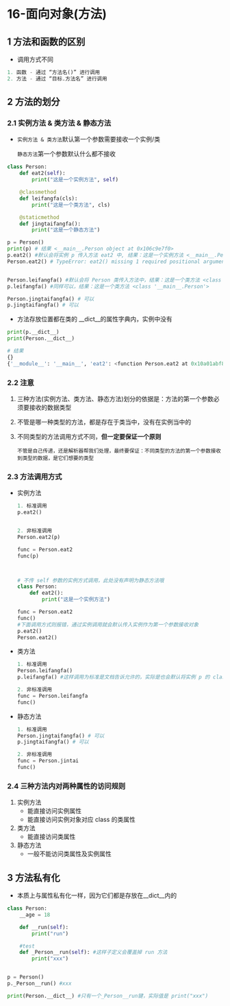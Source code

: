 # 16-面向对象(方法)

## 1 方法和函数的区别 

- 调用方式不同

```python
1. 函数 - 通过 “方法名()” 进行调用
2. 方法 - 通过 “目标.方法名” 进行调用
```

## 2 方法的划分

### 2.1 实例方法 & 类方法  & 静态方法

-  `实例方法 & 类方法`默认第一个参数需要接收一个实例/类

   `静态方法`第一个参数默认什么都不接收

```python
class Person:
    def eat2(self):
        print("这是一个实例方法", self)

    @classmethod
    def leifangfa(cls):
        print("这是一个类方法", cls)

    @staticmethod
    def jingtaifangfa():
        print("这是一个静态方法")

p = Person()
print(p) # 结果 <__main__.Person object at 0x106c9e7f0>
p.eat2() #默认会将实例 p 传入方法 eat2 中, 结果：这是一个实例方法 <__main__.Person object at 0x106c9e7f0>
Person.eat2() # TypeError: eat2() missing 1 required positional argument: 'self'


Person.leifangfa() #默认会将 Person 类传入方法中，结果：这是一个类方法 <class '__main__.Person'>
p.leifangfa() #同样可以，结果：这是一个类方法 <class '__main__.Person'>

Person.jingtaifangfa() # 可以
p.jingtaifangfa() # 可以
```

- 方法存放位置都在类的 __dict__的属性字典内，实例中没有

```python
print(p.__dict__)
print(Person.__dict__)

# 结果
{}
{'__module__': '__main__', 'eat2': <function Person.eat2 at 0x10a01abf8>, 'leifangfa': <classmethod object at 0x109fe2630>, 'jingtaifangfa': <staticmethod object at 0x109fe2710>, '__dict__': <attribute '__dict__' of 'Person' objects>, '__weakref__': <attribute '__weakref__' of 'Person' objects>, '__doc__': None}
```

### 2.2  注意

1. 三种方法(实例方法、类方法、静态方法)划分的依据是：方法的第一个参数必须要接收的数据类型

2. 不管是哪一种类型的方法，都是存在于类当中，没有在实例当中的

3. 不同类型的方法调用方式不同，**但一定要保证一个原则**

   ```
   不管是自己传递，还是解析器帮我们处理，最终要保证：不同类型的方法的第一个参数接收到类型的数据，是它们想要的类型
   ```

### 2.3  方法调用方式

- 实例方法

  ```python
  1. 标准调用
  p.eat2() 
  
  
  2. 非标准调用
  Person.eat2(p) 
  
  func = Person.eat2
  func(p)
  
  
  
  # 不传 self 参数的实例方式调用，此处没有声明为静态方法哦
  class Person:
      def eat2():
          print("这是一个实例方法")
  
  func = Person.eat2
  func()
  #下面调用方式则报错，通过实例调用就会默认传入实例作为第一个参数接收对象
  p.eat2() 
  Person.eat2()
  ```

- 类方法

  ```python
  1. 标准调用
  Person.leifangfa()
  p.leifangfa() #这样调用为标准是文档告诉允许的，实际是也会默认将实例 p 的 class 作为第一个参数传入类方法中
  
  2. 非标准调用
  func = Person.leifangfa
  func()
  ```

- 静态方法

  ```python
  1. 标准调用
  Person.jingtaifangfa() # 可以
  p.jingtaifangfa() # 可以
  
  2. 非标准调用
  func = Person.jintai
  func()
  ```

### 2.4  三种方法内对两种属性的访问规则

1. 实例方法
   - 能直接访问实例属性
   - 能直接访问实例对象对应 class 的类属性
2. 类方法
   - 能直接访问类属性
3. 静态方法
   - 一般不能访问类属性及实例属性

## 3 方法私有化

- 本质上与属性私有化一样，因为它们都是存放在__dict__内的

```python
class Person:
    __age = 18

    def __run(self):
        print("run")

    #test
    def _Person__run(self): #这样子定义会覆盖掉 run 方法
        print("xxx")


p = Person()
p._Person__run() #xxx

print(Person.__dict__) #只有一个_Person__run键，实际值是 print("xxx")
```

